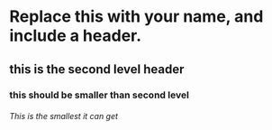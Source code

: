 # Replace this with your name, and include a header.
## this is the second level header
### this should be smaller than second level
###### This is the smallest it can get

